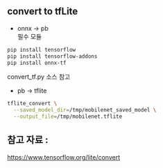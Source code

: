 
## convert to tfLite

* onnx -> pb  
필수 모듈
```sh
pip install tensorflow 
pip install tensorflow-addons
pip install onnx-tf 
```

convert_tf.py 소스 참고


* pb -> tflite
```sh
tflite_convert \
  --saved_model_dir=/tmp/mobilenet_saved_model \
  --output_file=/tmp/mobilenet.tflite
```


## 참고 자료 :
https://www.tensorflow.org/lite/convert
